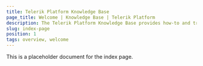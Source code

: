 ```yaml
---
title: Telerik Platform Knowledge Base
page_title: Welcome | Knowledge Base | Telerik Platform
description: The Telerik Platform Knowledge Base provides how-to and troubleshooting information for specific hybrid or NativeScript development scenarios.
slug: index-page
position: 1
tags: overview, welcome
---
```


This is a placeholder document for the index page.